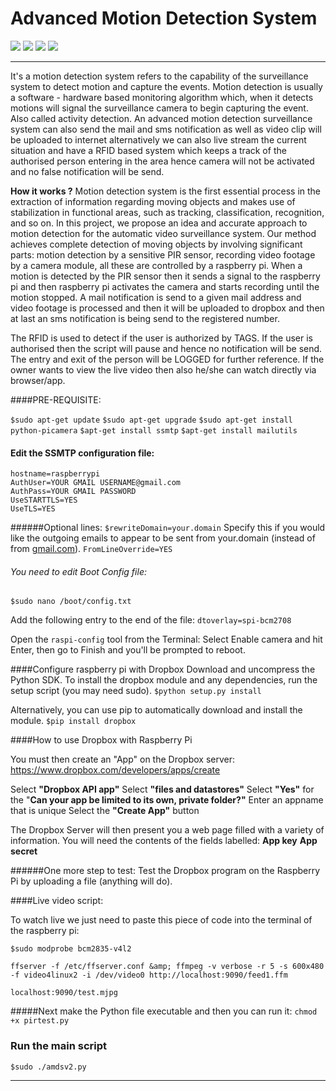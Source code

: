 # **Advanced Motion Detection System**
![](https://img.shields.io/badge/Release-V1.0.0-blue.svg)  ![](https://img.shields.io/badge/Build-Stable-green.svg) ![](https://img.shields.io/badge/License-MIT-red.svg) ![](https://img.shields.io/badge/By-Sheikh%20Nawab%20Arzoo-red.svg?style=social&logo=appveyor)

------------


It&#39;s a motion detection system refers to the capability of the surveillance system to detect motion and capture the events. Motion detection is usually a software - hardware based monitoring algorithm which, when it detects motions will signal the surveillance camera to begin capturing the event. Also called activity detection. An advanced motion detection surveillance system can also send the mail and sms notification as well as video clip will be uploaded to internet alternatively we can also live stream the current situation and have a RFID based system which keeps a track of the authorised person entering in the area hence camera will not be activated and no false notification will be send.

**How it works ?**
Motion detection system is the first essential process in the extraction of information regarding moving objects and makes use of stabilization in functional areas, such as tracking, classification, recognition, and so on. In this project, we propose an idea and accurate approach to motion detection for the automatic video surveillance system. Our method achieves complete detection of moving objects by involving significant parts: motion detection by a sensitive PIR sensor, recording video footage by a camera module, all these are controlled by a raspberry pi. When a motion is detected by the PIR sensor then it sends a signal to the raspberry pi and then raspberry pi activates the camera and starts recording until the motion stopped. A mail notification is send to a given mail address and video footage is processed and then it will be uploaded to dropbox and then at last an sms notification is being send to the registered number.

The RFID is used to detect if the user is authorized by TAGS. If the user is authorised then the script will pause and hence no notification will be send. The entry and exit of the person will be LOGGED for further reference. If the owner wants to view the live video then also he/she can watch directly via browser/app.

####PRE-REQUISITE:

`$sudo apt-get update`
`$sudo apt-get upgrade`
`$sudo apt-get install python-picamera`
`$apt-get install ssmtp`
`$apt-get install mailutils`

#### Edit the SSMTP configuration file:

````
hostname=raspberrypi
AuthUser=YOUR GMAIL USERNAME@gmail.com
AuthPass=YOUR GMAIL PASSWORD
UseSTARTTLS=YES
UseTLS=YES
````
######Optional lines:
`$rewriteDomain=your.domain`
Specify this if you would like the outgoing emails to appear to be sent from your.domain (instead of from [gmail.com](http://gmail.com/)).
`FromLineOverride=YES`

###### You need to edit Boot Config file:
`$sudo nano /boot/config.txt`

Add the following entry to the end of the file:
`dtoverlay=spi-bcm2708`

Open the `raspi-config` tool from the Terminal:
Select Enable camera and hit Enter, then go to Finish and you&#39;ll be prompted to reboot.

####Configure raspberry pi with Dropbox
Download and uncompress the Python SDK. To install the dropbox module and any dependencies, run the setup script (you may need sudo).
`$python setup.py install`

Alternatively, you can use pip to automatically download and install the module.
`$pip install dropbox`

####How to use Dropbox with Raspberry Pi

You must then create an &quot;App&quot; on the Dropbox server:
https://www.dropbox.com/developers/apps/create

Select **&quot;Dropbox API app&quot;**
Select **&quot;files and datastores&quot;**
Select **&quot;Yes&quot;** for the &quot;**Can your app be limited to its own, private folder?&quot;**
Enter an appname that is unique
Select the **&quot;Create App&quot;** button

The Dropbox Server will then present you a web page filled with a variety of information.  You will need the contents of the fields labelled:
**App key**
**App secret**

######One more step to test:
Test the Dropbox program on the Raspberry Pi by uploading a file (anything will do).


####Live video script:

To watch live we just need to paste this piece of code into the terminal of the raspberry pi:

`$sudo modprobe bcm2835-v4l2`

````
ffserver -f /etc/ffserver.conf &amp; ffmpeg -v verbose -r 5 -s 600x480 -f video4linux2 -i /dev/video0 http://localhost:9090/feed1.ffm
````

`localhost:9090/test.mjpg`

#####Next make the Python file executable and then you can run it:
`chmod +x pirtest.py`



### Run the main script
`$sudo ./amdsv2.py`

------------

